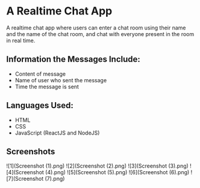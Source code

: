# A Realtime Chat App
A realtime chat app where users can enter a chat room using their name and the name of the chat room, and chat with everyone present in the room in real time.

## Information the Messages Include:
- Content of message
- Name of user who sent the message
- Time the message is sent

## Languages Used:
- HTML
- CSS
- JavaScript (ReactJS and NodeJS)

## Screenshots
![1](Screenshot (1).png)
![2](Screenshot (2).png)
![3](Screenshot (3).png)
![4](Screenshot (4).png)
![5](Screenshot (5).png)
![6](Screenshot (6).png)
![7](Screenshot (7).png)
